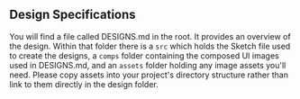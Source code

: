 ## Design Specifications
You will find a file called DESIGNS.md in the root. It provides an overview of the design. Within that folder there is a `src` which holds the Sketch file used to create the designs, a `comps` folder containing the composed UI images used in DESIGNS.md, and an `assets` folder holding any image assets you'll need. Please copy assets into your project's directory structure rather than link to them directly in the design folder.